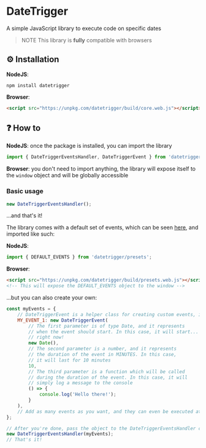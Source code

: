 # DateTrigger

A simple JavaScript library to execute code on specific dates

> NOTE
> This library is **fully** compatible with browsers

## ⚙️ Installation

**NodeJS**:

```
npm install datetrigger
```

**Browser**:

```html
<script src="https://unpkg.com/datetrigger/build/core.web.js"></script>
```

## ❓ How to

**NodeJS**: once the package is installed, you can import the library

```js
import { DateTriggerEventsHandler, DateTriggerEvent } from 'datetrigger';
```

**Browser**: you don't need to import anything, the library will expose itself to the `window` object and will be globally accessible

### Basic usage

```js
new DateTriggerEventsHandler();
```

...and that's it!

The library comes with a default set of events, which can be seen [here](https://github.com/madkarmaa/DateTrigger/blob/main/src/presets/index.js), and imported like such:

**NodeJS**:

```js
import { DEFAULT_EVENTS } from 'datetrigger/presets';
```

**Browser**:

```html
<script src="https://unpkg.com/datetrigger/build/presets.web.js"></script>
<!-- This will expose the DEFAULT_EVENTS object to the window -->
```

...but you can also create your own:

```js
const myEvents = {
    // DateTriggerEvent is a helper class for creating custom events, it has 3 parameters
    MY_EVENT_1: new DateTriggerEvent(
        // The first parameter is of type Date, and it represents
        // when the event should start. In this case, it will start...
        // right now!
        new Date(),
        // The second parameter is a number, and it represents
        // the duration of the event in MINUTES. In this case,
        // it will last for 10 minutes
        10,
        // The third parameter is a function which will be called
        // during the duration of the event. In this case, it will
        // simply log a message to the console
        () => {
            console.log('Hello there!');
        }
    ),
    // Add as many events as you want, and they can even be executed at the same time!
};

// After you're done, pass the object to the DateTriggerEventsHandler class
new DateTriggerEventsHandler(myEvents);
// That's it!
```
